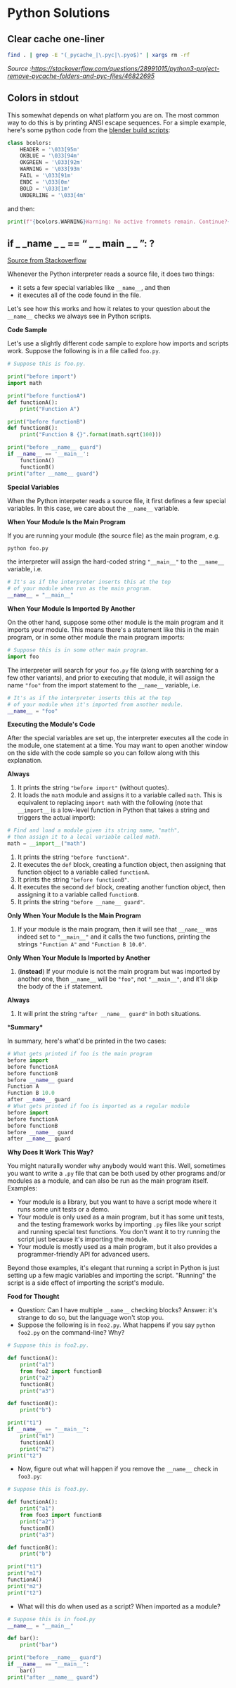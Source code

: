 # Python Solutions

## Clear cache one-liner

```sh
find . | grep -E "(_pycache_|\.pyc|\.pyo$)" | xargs rm -rf
```

*Source :https://stackoverflow.com/questions/28991015/python3-project-remove-pycache-folders-and-pyc-files/46822695*

## Colors in stdout

This somewhat depends on what platform you are on. The most common way to do this is by printing ANSI escape sequences. For a simple example, here's some python code from the [blender build scripts](https://svn.blender.org/svnroot/bf-blender/trunk/blender/build_files/scons/tools/bcolors.py):

```python
class bcolors:
    HEADER = '\033[95m'
    OKBLUE = '\033[94m'
    OKGREEN = '\033[92m'
    WARNING = '\033[93m'
    FAIL = '\033[91m'
    ENDC = '\033[0m'
    BOLD = '\033[1m'
    UNDERLINE = '\033[4m'
```

and then:

```python
print(f"{bcolors.WARNING}Warning: No active frommets remain. Continue?{bcolors.ENDC}")
```

## if _ _name _ _ == “ _ _ main _ _ ”: ?

[Source from Stackoverflow](https://stackoverflow.com/questions/419163/what-does-if-name-main-do)

Whenever the Python interpreter reads a source file, it does two things:

- it sets a few special variables like `__name__`, and then
- it executes all of the code found in the file.

Let's see how this works and how it relates to your question about the `__name__` checks we always see in Python scripts.

**Code Sample**

Let's use a slightly different code sample to explore how imports and scripts work. Suppose the following is in a file called `foo.py`.

```python
# Suppose this is foo.py.

print("before import")
import math

print("before functionA")
def functionA():
    print("Function A")

print("before functionB")
def functionB():
    print("Function B {}".format(math.sqrt(100)))

print("before __name__ guard")
if __name__ == '__main__':
    functionA()
    functionB()
print("after __name__ guard")
```

**Special Variables**

When the Python interpeter reads a source file, it first defines a few special variables. In this case, we care about the `__name__` variable.

**When Your Module Is the Main Program**

If you are running your module (the source file) as the main program, e.g.

```bash
python foo.py
```

the interpreter will assign the hard-coded string `"__main__"` to the `__name__` variable, i.e.

```python
# It's as if the interpreter inserts this at the top
# of your module when run as the main program.
__name__ = "__main__" 
```

**When Your Module Is Imported By Another**

On the other hand, suppose some other module is the main program and it imports your module. This means there's a statement like this in the main program, or in some other module the main program imports:

```python
# Suppose this is in some other main program.
import foo
```

The interpreter will search for your `foo.py` file (along with searching for a few other variants), and prior to executing that module, it will assign the name `"foo"` from the import statement to the `__name__` variable, i.e.

```python
# It's as if the interpreter inserts this at the top
# of your module when it's imported from another module.
__name__ = "foo"
```

**Executing the Module's Code**

After the special variables are set up, the interpreter executes all the code in the module, one statement at a time. You may want to open another window on the side with the code sample so you can follow along with this explanation.

**Always**

1. It prints the string `"before import"` (without quotes).
2. It loads the `math` module and assigns it to a variable called `math`. This is equivalent to replacing `import math` with the following (note that `__import__` is a low-level function in Python that takes a string and triggers the actual import):

```python
# Find and load a module given its string name, "math",
# then assign it to a local variable called math.
math = __import__("math")
```

1. It prints the string `"before functionA"`.
2. It executes the `def` block, creating a function object, then assigning that function object to a variable called `functionA`.
3. It prints the string `"before functionB"`.
4. It executes the second `def` block, creating another function object, then assigning it to a variable called `functionB`.
5. It prints the string `"before __name__ guard"`.

**Only When Your Module Is the Main Program**

1. If your module is the main program, then it will see that `__name__` was indeed set to `"__main__"` and it calls the two functions, printing the strings `"Function A"` and `"Function B 10.0"`.

**Only When Your Module Is Imported by Another**

1. (**instead**) If your module is not the main program but was imported by another one, then `__name__` will be `"foo"`, not `"__main__"`, and it'll skip the body of the `if` statement.

**Always**

1. It will print the string `"after __name__ guard"` in both situations.

***Summary\***

In summary, here's what'd be printed in the two cases:

```python
# What gets printed if foo is the main program
before import
before functionA
before functionB
before __name__ guard
Function A
Function B 10.0
after __name__ guard
# What gets printed if foo is imported as a regular module
before import
before functionA
before functionB
before __name__ guard
after __name__ guard
```

**Why Does It Work This Way?**

You might naturally wonder why anybody would want this. Well, sometimes you want to write a `.py` file that can be both used by other programs and/or modules as a module, and can also be run as the main program itself. Examples:

- Your module is a library, but you want to have a script mode where it runs some unit tests or a demo.
- Your module is only used as a main program, but it has some unit tests, and the testing framework works by importing `.py` files like your script and running special test functions. You don't want it to try running the script just because it's importing the module.
- Your module is mostly used as a main program, but it also provides a programmer-friendly API for advanced users.

Beyond those examples, it's elegant that running a script in Python is just setting up a few magic variables and importing the script. "Running" the script is a side effect of importing the script's module.

**Food for Thought**

- Question: Can I have multiple `__name__` checking blocks? Answer: it's strange to do so, but the language won't stop you.
- Suppose the following is in `foo2.py`. What happens if you say `python foo2.py` on the command-line? Why?

```python
# Suppose this is foo2.py.

def functionA():
    print("a1")
    from foo2 import functionB
    print("a2")
    functionB()
    print("a3")

def functionB():
    print("b")

print("t1")
if __name__ == "__main__":
    print("m1")
    functionA()
    print("m2")
print("t2")
```

- Now, figure out what will happen if you remove the `__name__` check in `foo3.py`:

```python
# Suppose this is foo3.py.

def functionA():
    print("a1")
    from foo3 import functionB
    print("a2")
    functionB()
    print("a3")

def functionB():
    print("b")

print("t1")
print("m1")
functionA()
print("m2")
print("t2")
```

- What will this do when used as a script? When imported as a module?

```python
# Suppose this is in foo4.py
__name__ = "__main__"

def bar():
    print("bar")

print("before __name__ guard")
if __name__ == "__main__":
    bar()
print("after __name__ guard")
```
